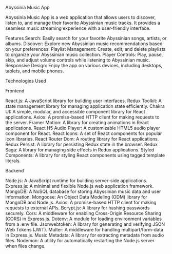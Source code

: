 Abyssinia Music App

Abyssinia Music App is a web application that allows users to discover, listen to, and manage their favorite Abyssinian music tracks. It provides a seamless music streaming experience with a user-friendly interface.

Features
Search: Easily search for your favorite Abyssinian songs, artists, or albums.
Discover: Explore new Abyssinian music recommendations based on your preferences.
Playlist Management: Create, edit, and delete playlists to organize your Abyssinian music collection.
Player Controls: Play, pause, skip, and adjust volume controls while listening to Abyssinian music.
Responsive Design: Enjoy the app on various devices, including desktops, tablets, and mobile phones.

Technologies Used

Frontend

React.js: A JavaScript library for building user interfaces.
Redux Toolkit: A state management library for managing application state efficiently.
Chakra UI: A simple, modular, and accessible component library for React applications.
Axios: A promise-based HTTP client for making requests to the server.
Framer Motion: A library for creating animations in React applications.
React H5 Audio Player: A customizable HTML5 audio player component for React.
React Icons: A set of React components for popular icon libraries.
React Router Dom: A routing library for React applications.
Redux Persist: A library for persisting Redux state in the browser.
Redux Saga: A library for managing side effects in Redux applications.
Styled Components: A library for styling React components using tagged template literals.

Backend

Node.js: A JavaScript runtime for building server-side applications.
Express.js: A minimal and flexible Node.js web application framework.
MongoDB: A NoSQL database for storing Abyssinian music data and user information.
Mongoose: An Object Data Modeling (ODM) library for MongoDB and Node.js.
Axios: A promise-based HTTP client for making requests to external APIs.
Bcrypt.js: A library for hashing passwords securely.
Cors: A middleware for enabling Cross-Origin Resource Sharing (CORS) in Express.js.
Dotenv: A module for loading environment variables from a .env file.
Jsonwebtoken: A library for generating and verifying JSON Web Tokens (JWT).
Multer: A middleware for handling multipart/form-data in Express.js.
Music Metadata: A library for extracting metadata from audio files.
Nodemon: A utility for automatically restarting the Node.js server when files change.
